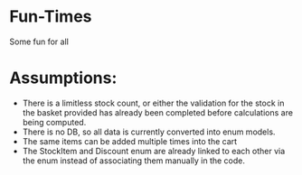 # Fun-Times
Some fun for all

# Assumptions:
* There is a limitless stock count, or either the validation for the stock in the basket provided has already been completed before calculations are being computed.
* There is no DB, so all data is currently converted into enum models.
* The same items can be added multiple times into the cart
* The StockItem and Discount enum are already linked to each other via the enum instead of associating them manually in the code.